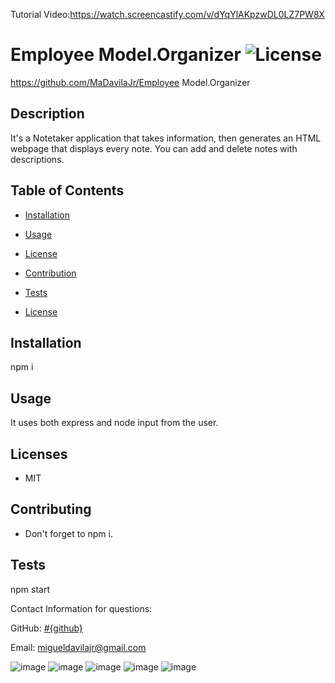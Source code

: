 Tutorial Video:https://watch.screencastify.com/v/dYqYlAKpzwDL0LZ7PW8X

# Employee Model.Organizer ![License](https://img.shields.io/static/v1?label=License&message=MIT&color=BLUE)
https://github.com/MaDavilaJr/Employee Model.Organizer

## Description

It's a Notetaker application that takes information, then generates an HTML webpage that displays every note. You can add and delete notes with descriptions.

## Table of Contents

* [Installation](#installation)
* [Usage](#usage)
* [License](#license)
* [Contribution](#contribution)
* [Tests](#test)


* [License](#license)

## Installation
npm i

## Usage
It uses both express and node input from the user.

## Licenses
* MIT

## Contributing
* Don't forget to npm i.

## Tests
npm start

Contact Information for questions: 


GitHub: [#{github}](https:www.github.com/MaDavilaJr) 

Email: migueldavilajr@gmail.com

![image](https://user-images.githubusercontent.com/93358568/150728453-c552150c-5bf2-448c-8383-1d09b01c295d.png)
![image](https://user-images.githubusercontent.com/93358568/152288385-d39e44cd-743f-46f0-8ca2-8f679085ceae.png)
![image](https://user-images.githubusercontent.com/93358568/152288420-56d0e6f8-95c6-48ea-aec0-dea9e51f3636.png)
![image](https://user-images.githubusercontent.com/93358568/152288459-4549a877-49cc-4d98-89e1-c2ed75a69b88.png)
![image](https://user-images.githubusercontent.com/93358568/152288479-c951cdf3-1342-4f9b-9dca-be8ecef2f0e4.png)
